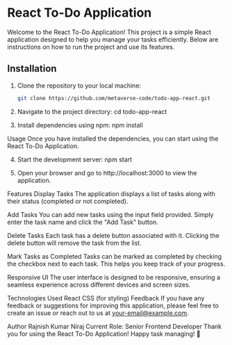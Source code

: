 # React To-Do Application

Welcome to the React To-Do Application! This project is a simple React application designed to help you manage your tasks efficiently. Below are instructions on how to run the project and use its features.

## Installation

1. Clone the repository to your local machine:

   ```bash
   git clone https://github.com/metaverse-code/todo-app-react.git

2. Navigate to the project directory:
cd todo-app-react


3. Install dependencies using npm:
npm install


Usage
Once you have installed the dependencies, you can start using the React To-Do Application.

4. Start the development server:
npm start

5. Open your browser and go to http://localhost:3000 to view the application.


Features
Display Tasks
The application displays a list of tasks along with their status (completed or not completed).

Add Tasks
You can add new tasks using the input field provided. Simply enter the task name and click the "Add Task" button.

Delete Tasks
Each task has a delete button associated with it. Clicking the delete button will remove the task from the list.

Mark Tasks as Completed
Tasks can be marked as completed by checking the checkbox next to each task. This helps you keep track of your progress.

Responsive UI
The user interface is designed to be responsive, ensuring a seamless experience across different devices and screen sizes.

Technologies Used
React
CSS (for styling)
Feedback
If you have any feedback or suggestions for improving this application, please feel free to create an issue or reach out to us at your-email@example.com.

Author
Rajnish Kumar Niraj
Current Role: Senior Frontend Developer
Thank you for using the React To-Do Application! Happy task managing! 🚀



